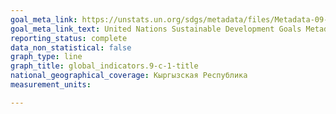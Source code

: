 ```yaml
---
goal_meta_link: https://unstats.un.org/sdgs/metadata/files/Metadata-09-0C-01.pdf
goal_meta_link_text: United Nations Sustainable Development Goals Metadata (pdf 663kB)
reporting_status: complete
data_non_statistical: false
graph_type: line
graph_title: global_indicators.9-c-1-title
national_geographical_coverage: Кыргызская Республика
measurement_units: 

---
```

